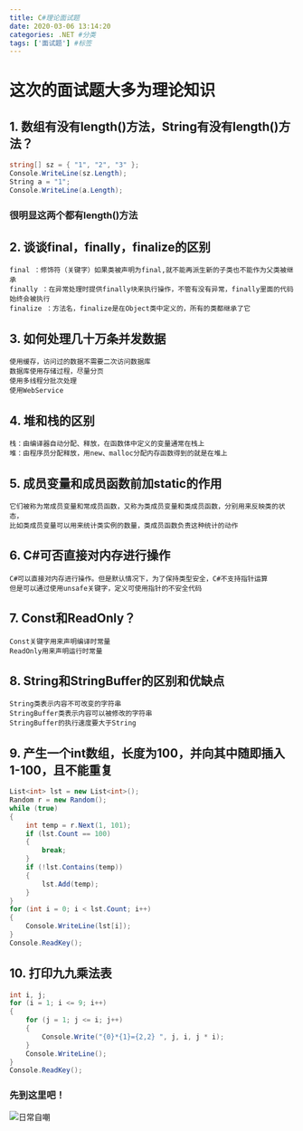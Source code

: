 ```yaml
---
title: C#理论面试题
date: 2020-03-06 13:14:20
categories: .NET #分类
tags: ['面试题'] #标签
---
```

# 这次的面试题大多为理论知识
<!-- more -->
## 1. 数组有没有length()方法，String有没有length()方法？

```csharp
string[] sz = { "1", "2", "3" };
Console.WriteLine(sz.Length);
String a = "1";
Console.WriteLine(a.Length);
```

### 很明显这两个都有length()方法

## 2. 谈谈final，finally，finalize的区别
    final ：修饰符（关键字）如果类被声明为final,就不能再派生新的子类也不能作为父类被继承
    finally ：在异常处理时提供finally块来执行操作，不管有没有异常，finally里面的代码始终会被执行
    finalize ：方法名，finalize是在Object类中定义的，所有的类都继承了它

## 3. 如何处理几十万条并发数据
    使用缓存，访问过的数据不需要二次访问数据库
    数据库使用存储过程，尽量分页
    使用多线程分批次处理
    使用WebService

## 4. 堆和栈的区别
    栈：由编译器自动分配、释放，在函数体中定义的变量通常在栈上
    堆：由程序员分配释放，用new、malloc分配内存函数得到的就是在堆上

## 5. 成员变量和成员函数前加static的作用
    它们被称为常成员变量和常成员函数，又称为类成员变量和类成员函数，分别用来反映类的状态，
    比如类成员变量可以用来统计类实例的数量，类成员函数负责这种统计的动作

## 6. C#可否直接对内存进行操作
    C#可以直接对内存进行操作。但是默认情况下，为了保持类型安全，C#不支持指针运算
    但是可以通过使用unsafe关键字，定义可使用指针的不安全代码

## 7. Const和ReadOnly？
    Const关键字用来声明编译时常量
    ReadOnly用来声明运行时常量

## 8. String和StringBuffer的区别和优缺点
    String类表示内容不可改变的字符串
    StringBuffer类表示内容可以被修改的字符串
    StringBuffer的执行速度要大于String

## 9. 产生一个int数组，长度为100，并向其中随即插入1-100，且不能重复
```csharp
List<int> lst = new List<int>();
Random r = new Random();
while (true)
{
    int temp = r.Next(1, 101);
    if (lst.Count == 100)
    {
        break;
    }
    if (!lst.Contains(temp))
    {
        lst.Add(temp);
    }
}
for (int i = 0; i < lst.Count; i++)
{
    Console.WriteLine(lst[i]);
}
Console.ReadKey();
```
## 10. 打印九九乘法表
```csharp
int i, j;
for (i = 1; i <= 9; i++)
{
    for (j = 1; j <= i; j++)
    {
        Console.Write("{0}*{1}={2,2} ", j, i, j * i);
    }
    Console.WriteLine();
}
Console.ReadKey();
```
### 先到这里吧！
![日常自嘲](bug.jpg)